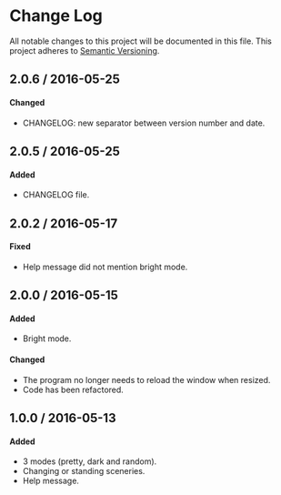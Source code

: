 # Change Log
All notable changes to this project will be documented in this file.
This project adheres to [Semantic Versioning](http://semver.org/).

## 2.0.6 / 2016-05-25
#### Changed
- CHANGELOG: new separator between version number and date.

## 2.0.5 / 2016-05-25
#### Added
- CHANGELOG file.

## 2.0.2 / 2016-05-17
#### Fixed
- Help message did not mention bright mode.

## 2.0.0 / 2016-05-15
#### Added
- Bright mode.

#### Changed
- The program no longer needs to reload the window when resized.
- Code has been refactored.

## 1.0.0 / 2016-05-13
#### Added
- 3 modes (pretty, dark and random).
- Changing or standing sceneries.
- Help message.
